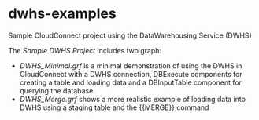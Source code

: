 dwhs-examples
=============

Sample CloudConnect project using the DataWarehousing Service (DWHS)

The _Sample DWHS Project_ includes two graph:
- *DWHS_Minimal.grf* is a minimal demonstration of using the DWHS
in CloudConnect with a DWHS connection, DBExecute components
for creating a table and loading data and a DBInputTable
component for querying the database.
- *DWHS_Merge.grf* shows a more realistic example of loading data
into DWHS using a staging table and the {{MERGE}} command
